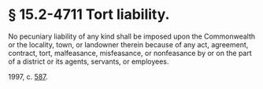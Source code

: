 # § 15.2-4711 Tort liability.

<p>No pecuniary liability of any kind shall be imposed upon the Commonwealth or the locality, town, or landowner therein because of any act, agreement, contract, tort, malfeasance, misfeasance, or nonfeasance by or on the part of a district or its agents, servants, or employees.</p><p>1997, c. <a href='http://lis.virginia.gov/cgi-bin/legp604.exe?971+ful+CHAP0587'>587</a>.</p>